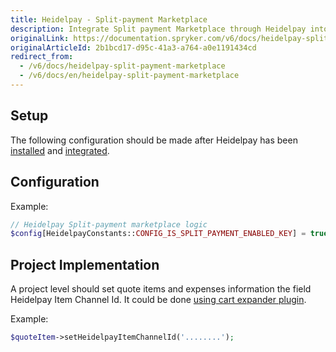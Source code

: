 ```yaml
---
title: Heidelpay - Split-payment Marketplace
description: Integrate Split payment Marketplace through Heidelpay into the Spryker-based shop.
originalLink: https://documentation.spryker.com/v6/docs/heidelpay-split-payment-marketplace
originalArticleId: 2b1bcd17-d95c-41a3-a764-a0e1191434cd
redirect_from:
  - /v6/docs/heidelpay-split-payment-marketplace
  - /v6/docs/en/heidelpay-split-payment-marketplace
---
```


## Setup

The following configuration should be made after Heidelpay has been [installed](/docs/scos/dev/technology-partners/202009.0/payment-partners/heidelpay/heidelpay-installation.html) and [integrated](/docs/scos/dev/technology-partners/202009.0/payment-partners/heidelpay/scos-integration/heidelpay-configuration-for-scos.html).

## Configuration

Example:
```php
// Heidelpay Split-payment marketplace logic
$config[HeidelpayConstants::CONFIG_IS_SPLIT_PAYMENT_ENABLED_KEY] = true;
```

## Project Implementation

A project level should set quote items and expenses information the field Heidelpay Item Channel Id. It could be done [using cart expander plugin](/docs/scos/dev/feature-walkthroughs/{{page.version}}/cart-feature-walkthrough/cart-module-reference-information.html#cart-expanders).

Example:
```php
$quoteItem->setHeidelpayItemChannelId('........');
```
